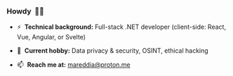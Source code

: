 ### Howdy &nbsp;👋🤠

- ⚡ &nbsp;<strong>Technical background:</strong> Full-stack .NET developer (client-side: React, Vue, Angular, or Svelte)

- 🔭 &nbsp;<strong>Current hobby:</strong> Data privacy & security, OSINT, ethical hacking

- 📫 &nbsp;<strong>Reach me at:</strong> <mareddia@proton.me>

